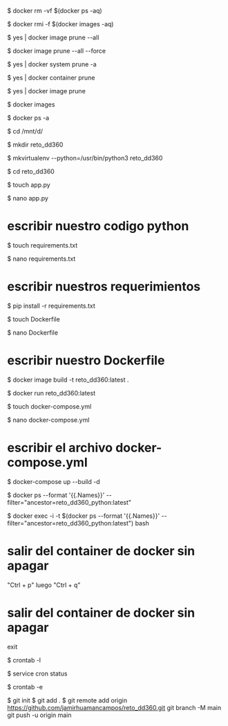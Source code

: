 
$ docker rm -vf $(docker ps -aq)

$ docker rmi -f $(docker images -aq) 

$ yes | docker image prune --all 

$ docker image prune --all --force

$ yes | docker system prune -a

$ yes | docker container prune

$ yes | docker image prune 

$ docker images 

$ docker ps -a

$ cd /mnt/d/

$ mkdir reto_dd360

$ mkvirtualenv --python=/usr/bin/python3 reto_dd360

$ cd reto_dd360

$ touch app.py

$ nano app.py

# escribir nuestro codigo python

$ touch requirements.txt	

$ nano requirements.txt

# escribir nuestros requerimientos

$ pip install -r requirements.txt

$ touch Dockerfile

$ nano Dockerfile

# escribir nuestro Dockerfile

$ docker image build -t reto_dd360:latest .

$ docker run reto_dd360:latest

$ touch docker-compose.yml

$ nano docker-compose.yml

# escribir el archivo docker-compose.yml

$ docker-compose up --build -d

$ docker ps --format '{{.Names}}' --filter="ancestor=reto_dd360_python:latest"

$ docker exec -i -t $(docker ps --format '{{.Names}}' --filter="ancestor=reto_dd360_python:latest") bash

# salir del container de docker sin apagar
"Ctrl + p" luego "Ctrl + q"

# salir del container de docker sin apagar
exit

$ crontab -l

$ service cron status

$ crontab -e

$ git init 
$ git add .
$ git remote add origin https://github.com/jamirhuamancampos/reto_dd360.git
git branch -M main
git push -u origin main